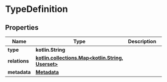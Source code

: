 
# TypeDefinition

## Properties
Name | Type | Description | Notes
------------ | ------------- | ------------- | -------------
**type** | **kotlin.String** |  | 
**relations** | [**kotlin.collections.Map&lt;kotlin.String, Userset&gt;**](Userset.md) |  |  [optional]
**metadata** | [**Metadata**](Metadata.md) |  |  [optional]



